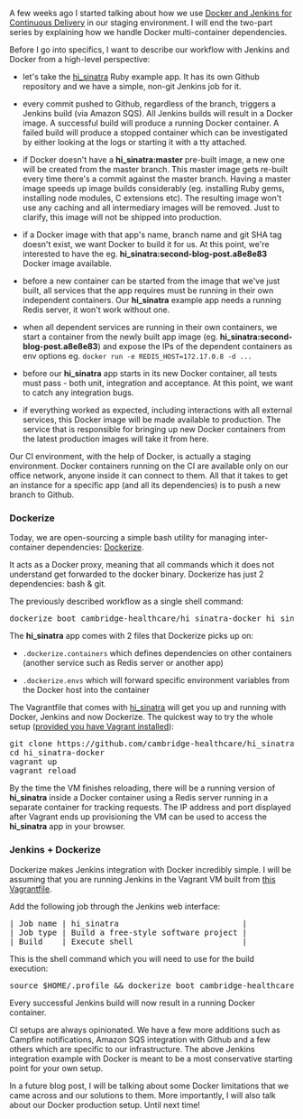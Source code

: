 A few weeks ago I started talking about how we use [Docker and Jenkins
for Continuous Delivery][part1] in our staging environment. I will end
the two-part series by explaining how we handle Docker multi-container
dependencies.

Before I go into specifics, I want to describe our workflow with
Jenkins and Docker from a high-level perspective:

* let's take the [hi_sinatra][hi_sinatra-docker] Ruby example app. It
  has its own Github repository and we have a simple, non-git Jenkins
job for it.

* every commit pushed to Github, regardless of the branch, triggers a
  Jenkins build (via Amazon SQS). All Jenkins builds will result in a
Docker image. A successful build will produce a running Docker
container. A failed build will produce a stopped container which can be
investigated by either looking at the logs or starting it with a tty
attached.

* if Docker doesn't have a **hi_sinatra:master** pre-built image,
  a new one will be created from the master branch. This master image
gets re-built every time there's a commit against the master branch.
Having a master image speeds up image builds considerably (eg.
installing Ruby gems, installing node modules, C extensions etc). The
resulting image won't use any caching and all intermediary images will
be removed. Just to clarify, this image will not be shipped into
production.

* if a Docker image with that app's name, branch name and git SHA tag
  doesn't exist, we want Docker to build it for us. At this point, we're
interested to have the eg. **hi_sinatra:second-blog-post.a8e8e83**
Docker image available.

* before a new container can be started from the image that we've just
  built, all services that the app requires must be running in their own
independent containers. Our **hi_sinatra** example app needs a running Redis
server, it won't work without one.

* when all dependent services are running in their own containers, we
  start a container from the newly built app image (eg.
**hi_sinatra:second-blog-post.a8e8e83**) and expose the IPs of the
dependent containers as env options eg. `docker run -e REDIS_HOST=172.17.0.8 -d ...`

* before our **hi_sinatra** app starts in its new Docker container, all
  tests must pass - both unit, integration and acceptance. At this
point, we want to catch any integration bugs.

* if everything worked as expected, including interactions with all
  external services, this Docker image will be made available to
production. The service that is responsible for bringing up new Docker
containers from the latest production images will take it from here.

Our CI environment, with the help of Docker, is actually a staging
environment. Docker containers running on the CI are available only on
our office network, anyone inside it can connect to them. All that it
takes to get an instance for a specific app (and all its dependencies)
is to push a new branch to Github.

### Dockerize

Today, we are open-sourcing a simple bash utility for managing
inter-container dependencies: [Dockerize][dockerize].

It acts as a Docker proxy, meaning that all commands which it does not
understand get forwarded to the docker binary. Dockerize has just 2
dependencies: bash & git.

The previously described workflow as a single shell command:

<pre>
dockerize boot cambridge-healthcare/hi_sinatra-docker hi_sinatra
</pre>

The **hi_sinatra** app comes with 2 files that Dockerize picks
up on:

* `.dockerize.containers` which defines dependencies on other containers
  (another service such as Redis server or another app)

* `.dockerize.envs` which will forward specific environment variables
  from the Docker host into the container

The Vagrantfile that comes with [hi_sinatra][hi_sinatra-docker] will
get you up and running with Docker, Jenkins and now Dockerize. The
quickest way to try the whole setup ([provided you have Vagrant
installed][part1]):

<pre>
git clone https://github.com/cambridge-healthcare/hi_sinatra-docker.git
cd hi_sinatra-docker
vagrant up
vagrant reload
</pre>

By the time the VM finishes reloading, there will be a running
version of **hi_sinatra** inside a Docker container using a
Redis server running in a separate container for tracking requests. The
IP address and port displayed after Vagrant ends up provisioning the VM
can be used to access the **hi_sinatra** app in your browser.

### Jenkins + Dockerize

Dockerize makes Jenkins integration with Docker incredibly simple. I
will be assuming that you are running Jenkins in the Vagrant VM built
from [this Vagrantfile][hi_sinatra-Vagrantfile].

Add the following job through the Jenkins web interface:

<pre>
| Job name | hi_sinatra                          |
| Job type | Build a free-style software project |
| Build    | Execute shell                       |
</pre>

This is the shell command which you will need to use for the build execution:

<pre>
source $HOME/.profile && dockerize boot cambridge-healthcare/hi_sinatra-docker hi_sinatra
</pre>

Every successful Jenkins build will now result in a running Docker container.

CI setups are always opinionated. We have a few more additions such as
Campfire notifications, Amazon SQS integration with Github and a few
others which are specific to our infrastructure. The above Jenkins
integration example with Docker is meant to be a most conservative
starting point for your own setup.

In a future blog post, I will be talking about some Docker limitations
that we came across and our solutions to them. More importantly, I will
also talk about our Docker production setup. Until next time!

[part1]: http://blog.howareyou.com/post/62157486858/continuous-delivery-with-docker-and-jenkins-part-i
[hi_sinatra-docker]: https://github.com/cambridge-healthcare/hi_sinatra-docker/tree/v0.2.0
[dockerize]: https://github.com/cambridge-healthcare/dockerize
[hi_sinatra-Vagrantfile]: https://github.com/cambridge-healthcare/hi_sinatra-docker/blob/v0.2.0/Vagrantfile

